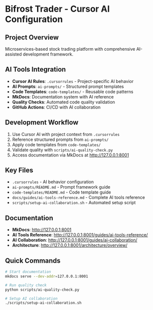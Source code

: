 # Bifrost Trader - Cursor AI Configuration

## Project Overview
Microservices-based stock trading platform with comprehensive AI-assisted development framework.

## AI Tools Integration
- **Cursor AI Rules**: `.cursorrules` - Project-specific AI behavior
- **AI Prompts**: `ai-prompts/` - Structured prompt templates
- **Code Templates**: `code-templates/` - Reusable code patterns
- **MkDocs**: Documentation system with AI reference
- **Quality Checks**: Automated code quality validation
- **GitHub Actions**: CI/CD with AI collaboration

## Development Workflow
1. Use Cursor AI with project context from `.cursorrules`
2. Reference structured prompts from `ai-prompts/`
3. Apply code templates from `code-templates/`
4. Validate quality with `scripts/ai-quality-check.py`
5. Access documentation via MkDocs at http://127.0.0.1:8001

## Key Files
- `.cursorrules` - AI behavior configuration
- `ai-prompts/README.md` - Prompt framework guide
- `code-templates/README.md` - Code template guide
- `docs/guides/ai-tools-reference.md` - Complete AI tools reference
- `scripts/setup-ai-collaboration.sh` - Automated setup script

## Documentation
- **MkDocs**: http://127.0.0.1:8001
- **AI Tools Reference**: http://127.0.0.1:8001/guides/ai-tools-reference/
- **AI Collaboration**: http://127.0.0.1:8001/guides/ai-collaboration/
- **Architecture**: http://127.0.0.1:8001/architecture/overview/

## Quick Commands
```bash
# Start documentation
mkdocs serve --dev-addr=127.0.0.1:8001

# Run quality check
python scripts/ai-quality-check.py

# Setup AI collaboration
./scripts/setup-ai-collaboration.sh
```
